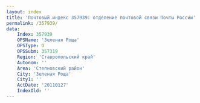 ```yaml
---
layout: index
title: 'Почтовый индекс 357939: отделение почтовой связи Почты России'
permalink: /357939/
data:
    Index: 357939
    OPSName: 'Зеленая Роща'
    OPSType: О
    OPSSubm: 357319
    Region: 'Ставропольский край'
    Autonom: ''
    Area: 'Степновский район'
    City: 'Зеленая Роща'
    City1: ''
    ActDate: '20110127'
    IndexOld: ''
---
```

